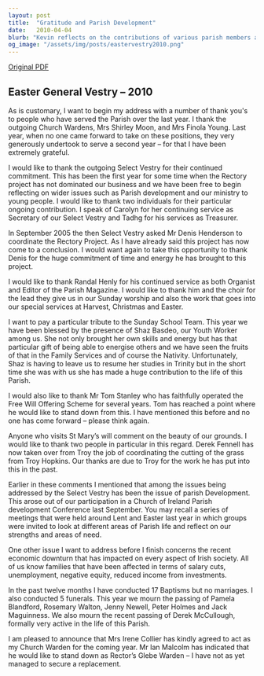```yaml
---
layout: post
title:  "Gratitude and Parish Development"
date:   2010-04-04
blurb: "Kevin reflects on the contributions of various parish members and the progress of the parish over the past year. He expresses gratitude to those who have served in different capacities and highlights the importance of youth engagement and parish development. The sermon also touches on the economic downturn's impact on the community and the church's response to provide support."
og_image: "/assets/img/posts/eastervestry2010.png"
---
```

[Original PDF](/assets/pdf/eastervestry2010.pdf)    
## Easter General Vestry – 2010

As is customary, I want to begin my address with a number of thank you's to people who have served the Parish over the last year. I thank the outgoing Church Wardens, Mrs Shirley Moon, and Mrs Finola Young. Last year, when no one came forward to take on these positions, they very generously undertook to serve a second year – for that I have been extremely grateful.

I would like to thank the outgoing Select Vestry for their continued commitment. This has been the first year for some time when the Rectory project has not dominated our business and we have been free to begin reflecting on wider issues such as Parish development and our ministry to young people. I would like to thank two individuals for their particular ongoing contribution. I speak of Carolyn for her continuing service as Secretary of our Select Vestry and Tadhg for his services as Treasurer.

In September 2005 the then Select Vestry asked Mr Denis Henderson to coordinate the Rectory Project. As I have already said this project has now come to a conclusion. I would want again to take this opportunity to thank Denis for the huge commitment of time and energy he has brought to this project.

I would like to thank Randal Henly for his continued service as both Organist and Editor of the Parish Magazine. I would like to thank him and the choir for the lead they give us in our Sunday worship and also the work that goes into our special services at Harvest, Christmas and Easter.

I want to pay a particular tribute to the Sunday School Team. This year we have been blessed by the presence of Shaz Basdeo, our Youth Worker among us. She not only brought her own skills and energy but has that particular gift of being able to energise others and we have seen the fruits of that in the Family Services and of course the Nativity. Unfortunately, Shaz is having to leave us to resume her studies in Trinity but in the short time she was with us she has made a huge contribution to the life of this Parish.

I would also like to thank Mr Tom Stanley who has faithfully operated the Free Will Offering Scheme for several years. Tom has reached a point where he would like to stand down from this. I have mentioned this before and no one has come forward – please think again.

Anyone who visits St Mary’s will comment on the beauty of our grounds. I would like to thank two people in particular in this regard. Derek Fennell has now taken over from Troy the job of coordinating the cutting of the grass from Troy Hopkins. Our thanks are due to Troy for the work he has put into this in the past.

Earlier in these comments I mentioned that among the issues being addressed by the Select Vestry has been the issue of parish Development. This arose out of our participation in a Church of Ireland Parish development Conference last September. You may recall a series of meetings that were held around Lent and Easter last year in which groups were invited to look at different areas of Parish life and reflect on our strengths and areas of need.

One other issue I want to address before I finish concerns the recent economic downturn that has impacted on every aspect of Irish society. All of us know families that have been affected in terms of salary cuts, unemployment, negative equity, reduced income from investments.

In the past twelve months I have conducted 17 Baptisms but no marriages. I also conducted 5 funerals. This year we mourn the passing of Pamela Blandford, Rosemary Walton, Jenny Newell, Peter Holmes and Jack Maguinness. We also mourn the recent passing of Derek McCullough, formally very active in the life of this Parish.

I am pleased to announce that Mrs Irene Collier has kindly agreed to act as my Church Warden for the coming year. Mr Ian Malcolm has indicated that he would like to stand down as Rector’s Glebe Warden – I have not as yet managed to secure a replacement.

